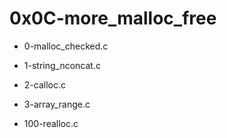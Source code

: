 # 0x0C-more\_malloc\_free

* 0-malloc\_checked.c

* 1-string\_nconcat.c

* 2-calloc.c

* 3-array\_range.c

* 100-realloc.c

